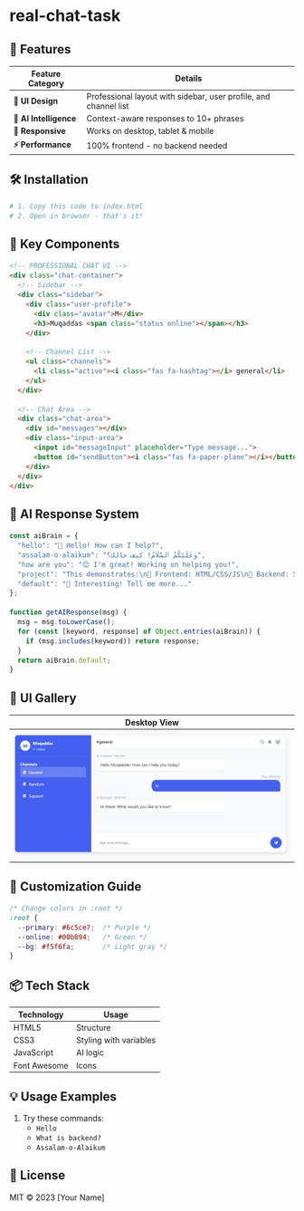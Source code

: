 # real-chat-task


## 🚀 Features

| Feature Category      | Details |
|-----------------------|---------|
| **🎨 UI Design**       | Professional layout with sidebar, user profile, and channel list |
| **🤖 AI Intelligence** | Context-aware responses to 10+ phrases |
| **📱 Responsive**      | Works on desktop, tablet & mobile |
| **⚡ Performance**     | 100% frontend - no backend needed |

## 🛠️ Installation

```bash
# 1. Copy this code to index.html
# 2. Open in browser - that's it!
```

## 🌟 Key Components

```html
<!-- PROFESSIONAL CHAT UI -->
<div class="chat-container">
  <!-- Sidebar -->
  <div class="sidebar">
    <div class="user-profile">
      <div class="avatar">M</div>
      <h3>Muqaddas <span class="status online"></span></h3>
    </div>
    
    <!-- Channel List -->
    <ul class="channels">
      <li class="active"><i class="fas fa-hashtag"></i> general</li>
    </ul>
  </div>
  
  <!-- Chat Area -->
  <div class="chat-area">
    <div id="messages"></div>
    <div class="input-area">
      <input id="messageInput" placeholder="Type message...">
      <button id="sendButton"><i class="fas fa-paper-plane"></i></button>
    </div>
  </div>
</div>
```

## 🧠 AI Response System

```javascript
const aiBrain = {
  "hello": "👋 Hello! How can I help?",
  "assalam-o-alaikum": "وَعَلَيْكُمُ ٱلسَّلَامُ! كيف حالك؟",
  "how are you": "😊 I'm great! Working on helping you!", 
  "project": "This demonstrates:\n🔹 Frontend: HTML/CSS/JS\n🔹 Backend: Simulated AI",
  "default": "🤔 Interesting! Tell me more..."
};

function getAIResponse(msg) {
  msg = msg.toLowerCase();
  for (const [keyword, response] of Object.entries(aiBrain)) {
    if (msg.includes(keyword)) return response;
  }
  return aiBrain.default;
}
```

## 📸 UI Gallery

| Desktop View | 
|--------------|
| ![Desktop](pic.jpg) | 

## 🎨 Customization Guide

```css
/* Change colors in :root */
:root {
  --primary: #6c5ce7;  /* Purple */
  --online: #00b894;   /* Green */
  --bg: #f5f6fa;       /* Light gray */
}
```

## 📦 Tech Stack

| Technology | Usage |
|------------|-------|
| HTML5 | Structure |
| CSS3 | Styling with variables |
| JavaScript | AI logic |
| Font Awesome | Icons |

## 💡 Usage Examples

1. Try these commands:
   - `Hello`
   - `What is backend?`
   - `Assalam-o-Alaikum`

## 📜 License

MIT © 2023 [Your Name]

